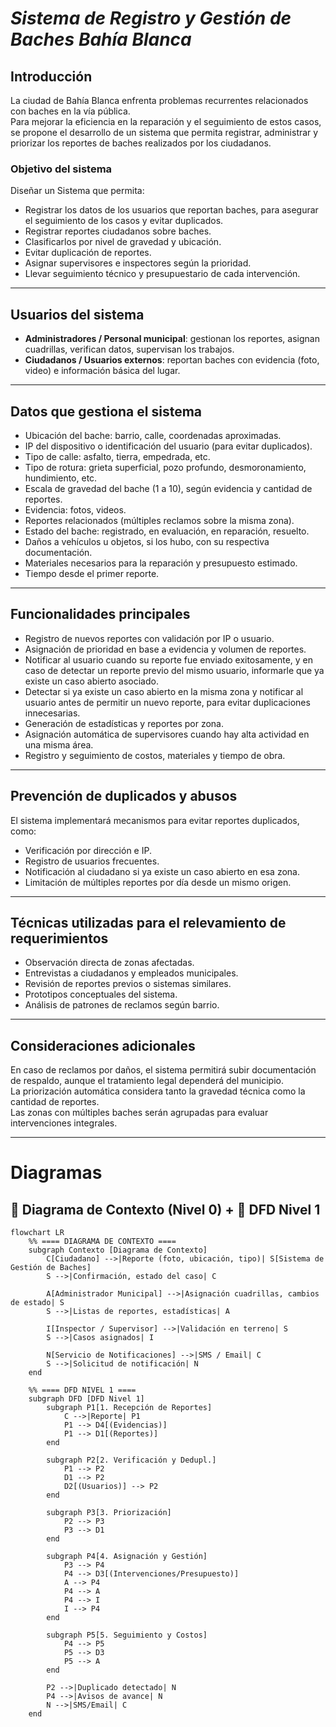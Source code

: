 # *Sistema de Registro y Gestión de Baches Bahía Blanca*

## Introducción
La ciudad de Bahía Blanca enfrenta problemas recurrentes relacionados con baches en la vía pública.  
Para mejorar la eficiencia en la reparación y el seguimiento de estos casos, se propone el desarrollo de un sistema que permita registrar, administrar y priorizar los reportes de baches realizados por los ciudadanos.

### Objetivo del sistema
Diseñar un Sistema que permita:
 * Registrar los datos de los usuarios que reportan baches, para asegurar el seguimiento de los casos y evitar duplicados.
 * Registrar reportes ciudadanos sobre baches.
 * Clasificarlos por nivel de gravedad y ubicación.
 * Evitar duplicación de reportes.
 * Asignar supervisores e inspectores según la prioridad.
 * Llevar seguimiento técnico y presupuestario de cada intervención.

---

## Usuarios del sistema
 * **Administradores / Personal municipal**: gestionan los reportes, asignan cuadrillas, verifican datos, supervisan los trabajos.  
 * **Ciudadanos / Usuarios externos**: reportan baches con evidencia (foto, video) e información básica del lugar.  

---

## Datos que gestiona el sistema
* Ubicación del bache: barrio, calle, coordenadas aproximadas.  
* IP del dispositivo o identificación del usuario (para evitar duplicados).  
* Tipo de calle: asfalto, tierra, empedrada, etc.  
* Tipo de rotura: grieta superficial, pozo profundo, desmoronamiento, hundimiento, etc.  
* Escala de gravedad del bache (1 a 10), según evidencia y cantidad de reportes.  
* Evidencia: fotos, videos.  
* Reportes relacionados (múltiples reclamos sobre la misma zona).  
* Estado del bache: registrado, en evaluación, en reparación, resuelto.  
* Daños a vehículos u objetos, si los hubo, con su respectiva documentación.  
* Materiales necesarios para la reparación y presupuesto estimado.  
* Tiempo desde el primer reporte.  

---

## Funcionalidades principales
* Registro de nuevos reportes con validación por IP o usuario.  
* Asignación de prioridad en base a evidencia y volumen de reportes.  
* Notificar al usuario cuando su reporte fue enviado exitosamente, y en caso de detectar un reporte previo del mismo usuario, informarle que ya existe un caso abierto asociado.  
* Detectar si ya existe un caso abierto en la misma zona y notificar al usuario antes de permitir un nuevo reporte, para evitar duplicaciones innecesarias.  
* Generación de estadísticas y reportes por zona.  
* Asignación automática de supervisores cuando hay alta actividad en una misma área.  
* Registro y seguimiento de costos, materiales y tiempo de obra.  

---

## Prevención de duplicados y abusos
El sistema implementará mecanismos para evitar reportes duplicados, como:
- Verificación por dirección e IP.  
- Registro de usuarios frecuentes.  
- Notificación al ciudadano si ya existe un caso abierto en esa zona.  
- Limitación de múltiples reportes por día desde un mismo origen.  

---

## Técnicas utilizadas para el relevamiento de requerimientos
* Observación directa de zonas afectadas.  
* Entrevistas a ciudadanos y empleados municipales.  
* Revisión de reportes previos o sistemas similares.  
* Prototipos conceptuales del sistema.  
* Análisis de patrones de reclamos según barrio.  

---

## Consideraciones adicionales
En caso de reclamos por daños, el sistema permitirá subir documentación de respaldo, aunque el tratamiento legal dependerá del municipio.  
La priorización automática considera tanto la gravedad técnica como la cantidad de reportes.  
Las zonas con múltiples baches serán agrupadas para evaluar intervenciones integrales.  

---

# Diagramas

## 📌 Diagrama de Contexto (Nivel 0) + 📌 DFD Nivel 1

```mermaid
flowchart LR
    %% ==== DIAGRAMA DE CONTEXTO ====
    subgraph Contexto [Diagrama de Contexto]
        C[Ciudadano] -->|Reporte (foto, ubicación, tipo)| S[Sistema de Gestión de Baches]
        S -->|Confirmación, estado del caso| C

        A[Administrador Municipal] -->|Asignación cuadrillas, cambios de estado| S
        S -->|Listas de reportes, estadísticas| A

        I[Inspector / Supervisor] -->|Validación en terreno| S
        S -->|Casos asignados| I

        N[Servicio de Notificaciones] -->|SMS / Email| C
        S -->|Solicitud de notificación| N
    end

    %% ==== DFD NIVEL 1 ====
    subgraph DFD [DFD Nivel 1]
        subgraph P1[1. Recepción de Reportes]
            C -->|Reporte| P1
            P1 --> D4[(Evidencias)]
            P1 --> D1[(Reportes)]
        end

        subgraph P2[2. Verificación y Dedupl.]
            P1 --> P2
            D1 --> P2
            D2[(Usuarios)] --> P2
        end

        subgraph P3[3. Priorización]
            P2 --> P3
            P3 --> D1
        end

        subgraph P4[4. Asignación y Gestión]
            P3 --> P4
            P4 --> D3[(Intervenciones/Presupuesto)]
            A --> P4
            P4 --> A
            P4 --> I
            I --> P4
        end

        subgraph P5[5. Seguimiento y Costos]
            P4 --> P5
            P5 --> D3
            P5 --> A
        end

        P2 -->|Duplicado detectado| N
        P4 -->|Avisos de avance| N
        N -->|SMS/Email| C
    end

